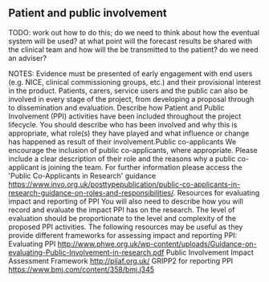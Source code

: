 
## Patient and public involvement

TODO: work out how to do this; do we need to think about how the eventual system will be used? at what point will the forecast results be shared with the clinical team and how will the be transmitted to the patient? do we need an adviser?

NOTES: Evidence must be presented of early engagement with end users (e.g. NICE, clinical commissioning groups, etc.) and their provisional interest in the product.
Patients, carers, service users and the public can also be involved in every stage of the project, from developing a proposal through to dissemination and evaluation. Describe how Patient and Public Involvement (PPI) activities have been included throughout the project lifecycle. You should describe who has been involved and why this is appropriate, what role(s) they have played and what influence or change has happened as result of their involvement.Public co-applicants We encourage the inclusion of public co-applicants, where appropriate. Please include a clear description of their role and the reasons why a public co-applicant is joining the team. For further information please access the 'Public Co-Applicants in Research' guidance https://www.invo.org.uk/posttypepublication/public-co-applicants-in-research-guidance-on-roles-and-responsibilities/. Resources for evaluating impact and reporting of PPI You will also need to describe how you will record and evaluate the impact PPI has on the research. The level of evaluation should be proportionate to the level and complexity of the proposed PPI activities. The following resources may be useful as they provide different frameworks for assessing impact and reporting PPI: Evaluating PPI http://www.phwe.org.uk/wp-content/uploads/Guidance-on-evaluating-Public-Involvement-in-research.pdf Public Involvement Impact Assessment Framework http://piiaf.org.uk/ GRIPP2 for reporting PPI https://www.bmj.com/content/358/bmj.j345
